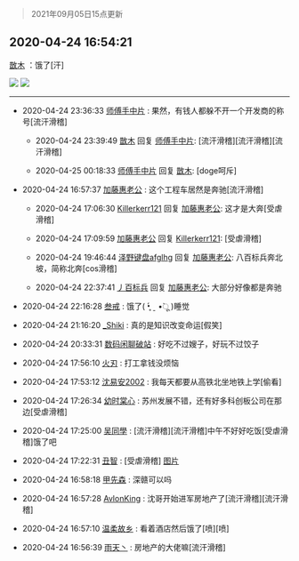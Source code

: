 > 2021年09月05日15点更新
<link rel="stylesheet" href="https://cdn.jsdelivr.net/gh/taotie6/sampleJSON@main/css/photo_show.css">


 ## 2020-04-24 16:54:21 

 [㪚木](https://www.coolapk.com/feed/18312364?shareKey=ZDJmYjVkM2ZkMTE0NjEzMTc1NDk~) ：饿了[汗] 

<div class="album">
<img class="img-item" src="http://image.coolapk.com/feed/2020/0424/16/1081091_a1169902_8459_7029@1920x1080.jpeg" />
<img class="img-item" src="http://image.coolapk.com/feed/2020/0424/16/1081091_027c1b9c_8459_7031@1920x1080.jpeg" />
</div>

 ------- 

- 2020-04-24 23:36:33 [师傅手中片](uid=1467971) : 果然，有钱人都躲不开一个开发商的称号[流汗滑稽] 

    - 2020-04-24 23:39:49 [㪚木](uid=1081091) 回复 [师傅手中片](uid=1467971): [流汗滑稽][流汗滑稽][流汗滑稽] 

    - 2020-04-25 00:18:33 [师傅手中片](uid=1467971) 回复 [㪚木](uid=1081091): [doge呵斥] 

- 2020-04-24 16:57:37 [加藤惠老公](uid=1266680) : 这个工程车居然是奔驰[流汗滑稽] 

    - 2020-04-24 17:06:30 [Killerkerr121](uid=1250349) 回复 [加藤惠老公](uid=1266680): 这才是大奔[受虐滑稽] 

    - 2020-04-24 17:09:59 [加藤惠老公](uid=1266680) 回复 [Killerkerr121](uid=1250349): [受虐滑稽] 

    - 2020-04-24 19:46:44 [泽野键盘afglhg](uid=1347187) 回复 [加藤惠老公](uid=1266680): 八百标兵奔北坡，简称北奔[cos滑稽] 

    - 2020-04-24 22:37:41 [丿百标兵](uid=751851) 回复 [加藤惠老公](uid=1266680): 大部分好像都是奔驰 

- 2020-04-24 22:16:28 [叁戒](uid=3012595) : 饿了( •̥́ ˍ •̀ू )睡觉 

- 2020-04-24 21:16:20 [_Shiki](uid=1014851) : 真的是知识改变命运[假笑] 

- 2020-04-24 20:33:31 [数码闲聊破站](uid=2144725) : 好吃不过嫂子，好玩不过饺子 

- 2020-04-24 17:56:10 [火刃](uid=2160359) : 打工拿钱没烦恼 

- 2020-04-24 17:53:12 [沈易安2002](uid=1068951) : 我每天都要从高铁北坐地铁上学[偷看] 

- 2020-04-24 17:26:34 [幼时棠心](uid=1017379) : 苏州发展不错，还有好多科创板公司在那边[受虐滑稽] 

- 2020-04-24 17:25:00 [吴同學](uid=1320218) : [流汗滑稽][流汗滑稽]中午不好好吃饭[受虐滑稽]饿了吧 

- 2020-04-24 17:22:31 [丑智](uid=1648114) : [受虐滑稽] [图片](http://image.coolapk.com/feed/2020/0424/17/1648114_a0854cde_0140_9118@480x360.jpeg)

- 2020-04-24 16:58:18 [甲先森](uid=863032) : 深赣可以吗 

- 2020-04-24 16:57:28 [AvlonKing](uid=964891) : 沈哥开始进军房地产了[流汗滑稽][流汗滑稽] 

- 2020-04-24 16:57:10 [温柔故乡](uid=1861005) : 看着酒店然后饿了[喷][喷] 

- 2020-04-24 16:56:39 [雨天丶](uid=722803) : 房地产的大佬嘛[流汗滑稽] 

